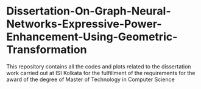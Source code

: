 # Dissertation-On-Graph-Neural-Networks-Expressive-Power-Enhancement-Using-Geometric-Transformation
This repository contains all the codes and plots related to the dissertation work carried out at ISI Kolkata for the fulfillment of the requirements for the award of the degree of Master of Technology in Computer Science

